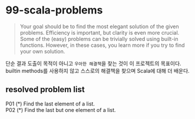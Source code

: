 # 99-scala-problems

> Your goal should be to find the most elegant solution of the given problems. Efficiency is important, but clarity is even more crucial. Some of the (easy) problems can be trivially solved using built-in functions. However, in these cases, you learn more if you try to find your own solution.

단순 결과 도출이 목적이 아니고 `우아한 해결책`을 찾는 것이 이 프로젝트의 목표이다.  
builtin methods를 사용하지 않고 스스로의 해결책을 찾으며 Scala에 대해 더 배운다.

## resolved problem list

P01 (\*) Find the last element of a list.  
P02 (\*) Find the last but one element of a list.  
